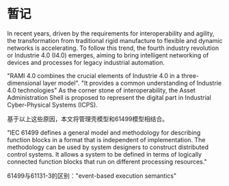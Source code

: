 # 暂记

In recent years, driven by the requirements for interoperability and agility, the transformation from traditional rigid manufacture to flexible and dynamic networks is accelerating. To follow this trend, the fourth industry revolution or Industrie 4.0 (I4.0) emerges, aiming to bring intelligent networking of devices and processes for legacy industrial automation.   

"RAMI 4.0 combines the crucial elements of Industrie 4.0 in a three-dimensional layer model". "It provides a common understanding of Industrie 4.0 technologies" As the corner stone of interoperability, the Asset Administration Shell is proposed to represent the digital part in Industrial Cyber-Physical Systems (ICPS). 

基于以上这些原因，本文将管理壳模型和61499模型相结合。

"IEC 61499 defines a general model and methodology for describing function blocks in a format that is independent of implementation. The methodology can be used by system designers to construct distributed control systems. It allows a system to be defined in terms of logically connected function blocks that run on different processing resources."

61499与61131-3的区别："event-based execution semantics"